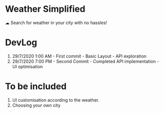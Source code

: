 # Weather Simplified
☁ Search for weather in your city with no hassles!


# DevLog
1. 29/7/2020 1:00 AM - First commit - Basic Layout - API exploration 
2. 29/7/2020 7:00 PM - Second Commit - Completed API implementation - UI optimisation

# To be included
1. UI customisation according to the weather.
2. Choosing your own city
